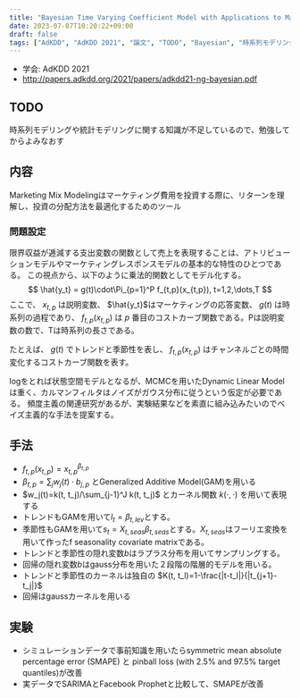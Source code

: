 ```yaml
---
title: "Bayesian Time Varying Coefficient Model with Applications to Marketing Mix Modeling"
date: 2023-07-07T10:20:22+09:00
draft: false
tags: ["AdKDD", "AdKDD 2021", "論文", "TODO", "Bayesian", "時系列モデリング", "統計モデリング", "Marketing Mix Modeling", "状態空間モデル"]
---
```


- 学会: AdKDD 2021
- http://papers.adkdd.org/2021/papers/adkdd21-ng-bayesian.pdf


## TODO

時系列モデリングや統計モデリングに関する知識が不足しているので、勉強してからよみなおす

## 内容

Marketing Mix Modelingはマーケティング費用を投資する際に、リターンを理解し、投資の分配方法を最適化するためのツール

### 問題設定

限界収益が逓減する支出変数の関数として売上を表現することは、アトリビューションモデルやマーケティングレスポンスモデルの基本的な特性のひとつである。
この視点から、以下のように乗法的関数としてモデル化する。
$$
\hat{y_t} = g(t)\cdot\Pi_{p=1}^P f_{t,p}(x_{t,p}), t=1,2,\dots,T
$$
ここで、 $x_{t,p}$ は説明変数、 $\hat{y_t}$はマーケティングの応答変数、 $g(t)$ は時系列の過程であり、 $f_{t,p}(x_{t,p})$ は $p$ 番目のコストカーブ関数である。Pは説明変数の数で、Tは時系列の長さである。

たとえば、 $g(t)$ でトレンドと季節性を表し、 $f_{t,p}(x_{t,p})$ はチャンネルごとの時間変化するコストカーブ関数を表す。

logをとれば状態空間モデルとなるが、MCMCを用いたDynamic Linear Modelは重く、カルマンフィルタはノイズがガウス分布に従うという仮定が必要である。
頻度主義の関連研究があるが、実験結果などを素直に組み込みたいのでベイズ主義的な手法を提案する。

## 手法

- $f_{t,p}(x_{t,p})=x_{t,p}^{\beta_{t,p}}$
- $\beta_{t,p}=\sum_j w_j(t)\cdot b_{j,p}$ とGeneralized Additive Model(GAM)を用いる
- $w_j(t)=k(t, t_j)/\sum_{j-1}^J k(t, t_j)$ とカーネル関数 $k(\cdot, \cdot)$ を用いて表現する
- トレンドもGAMを用いて$l_t=\beta_{t,lev}$とする。
- 季節性もGAMを用いて$s_t=X_{t,seas}\beta_{t,seas}$とする。$X_{t,seas}$はフーリエ変換を用いて作ったf seasonality covariate matrixである。
- トレンドと季節性の隠れ変数$b$はラプラス分布を用いてサンプリングする。
- 回帰の隠れ変数$b$はgauss分布を用いた２段階の階層的モデルを用いる。
- トレンドと季節性のカーネルは独自の $K(t, t_l)=1-\frac{|t-t_l|}{|t_{j+1}-t_j|}$
- 回帰はgaussカーネルを用いる

## 実験

- シミュレーションデータで事前知識を用いたらsymmetric mean absolute percentage error (SMAPE) と pinball loss (with 2.5% and 97.5% target quantiles)が改善
- 実データでSARIMAとFacebook Prophetと比較して、SMAPEが改善
